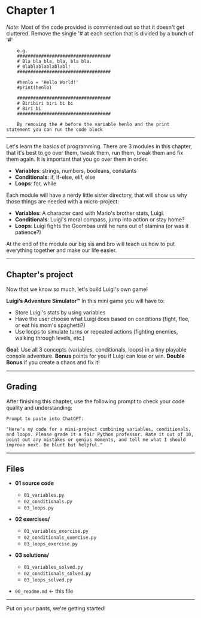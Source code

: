 # Chapter 1

*Note*: Most of the code provided is commented out so that it doesn't get cluttered.
        Remove the single '# at each section that is divided by a bunch of '#'

        e.g.
        ###################################
        # Bla bla bla, bla, bla bla.
        # Blablablablablabl!
        ###################################

        #henlo = 'Hello World!'
        #print(henlo)

        ###################################
        # Biribiri biri bi bi
        # Biri bi
        ###################################

        By removing the # before the variable henlo and the print statement you can run the code block

---

Let's learn the basics of programming. 
There are 3 modules in this chapter, that it's best to go over them, tweak them, run them, break them and fix them again.
It is important that you go over them in order.

- **Variables**: strings, numbers, booleans, constants
- **Conditionals**: if, if-else, elif, else
- **Loops**: for, while

Each module will have a nerdy little sister directory, that will show us why those things are needed with a micro-project:

- **Variables**: A character card with Mario's brother stats, Luigi.
- **Conditionals**: Luigi's moral compass, jump into action or stay home?
- **Loops**: Luigi fights the Goombas until he runs out of stamina (or was it patience?)

At the end of the module our big sis and bro will teach us how to put everything together and make our life easier.

---

## Chapter's project

Now that we know so much, let's build Luigi's own game!

**Luigi’s Adventure Simulator™️**
In this mini game you will have to:
- Store Luigi's stats by using variables
- Have the user choose what Luigi does based on conditions (fight, flee, or eat his mom's spaghetti?)
- Use loops to simulate turns or repeated actions (fighting enemies, walking through levels, etc.)

**Goal**: Use all 3 concepts (variables, conditionals, loops) in a tiny playable console adventure.
**Bonus** points for you if Luigi can lose or win.
**Double Bonus** if you create a chaos and fix it!

---

## Grading

After finishing this chapter, use the following prompt to check your code quality and understanding:

    Prompt to paste into ChatGPT:

    "Here's my code for a mini-project combining variables, conditionals, and loops. Please grade it a fair Python professor. Rate it out of 10, point out any mistakes or genius moments, and tell me what I should improve next. Be blunt but helpful."

---

## Files

- **01 source code**
  - `01_variables.py`
  - `02_conditionals.py`
  - `03_loops.py`

- **02 exercises/**
  - `01_variables_exercise.py`
  - `02_conditionals_exercise.py`
  - `03_loops_exercise.py`

- **03 solutions/**
  - `01_variables_solved.py`
  - `02_conditionals_solved.py`
  - `03_loops_solved.py`

- `00_readme.md` ← this file

---

Put on your pants, we're getting started!